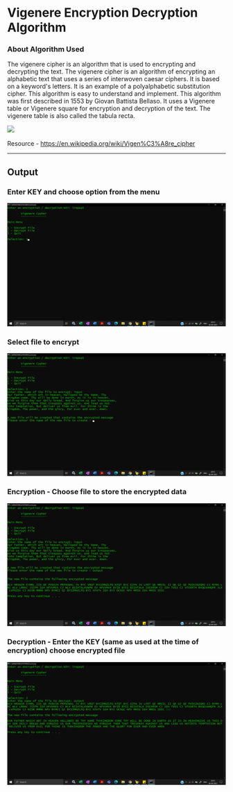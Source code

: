 # Vigenere Encryption Decryption Algorithm

### About Algorithm Used

The vigenere cipher is an algorithm that is used to encrypting and decrypting the text. The vigenere cipher is an algorithm of encrypting an alphabetic text that uses a series of interwoven caesar ciphers. It is based on a keyword's letters. It is an example of a polyalphabetic substitution cipher. This algorithm is easy to understand and implement. This algorithm was first described in 1553 by Giovan Battista Bellaso. It uses a Vigenere table or Vigenere square for encryption and decryption of the text. The vigenere table is also called the tabula recta.

<img src = "https://static.javatpoint.com/tutorial/pwa/images/vigenere-cipher.png">


Resource - https://en.wikipedia.org/wiki/Vigen%C3%A8re_cipher

----------------------------------------------

## Output
### Enter KEY and choose option from the menu
<img src = "https://github.com/tanishq1306/Vigenere-Encryption-Decryption-Algorithm/blob/main/ss/ss%20-%20select%20option%20from%20menu.png">

### Select file to encrypt
<img src = "https://github.com/tanishq1306/Vigenere-Encryption-Decryption-Algorithm/blob/main/ss/ss%20-%20select%20encrypt%20option%20and%20input%20file.png">

### Encryption - Choose file to store the encrypted data
<img src = "https://github.com/tanishq1306/Vigenere-Encryption-Decryption-Algorithm/blob/main/ss/ss%20-%20choose%20a%20output%20file%20to%20store%20the%20encrypted%20message.png">


### Decryption - Enter the KEY (same as used at the time of encryption) choose encrypted file
<img src = "https://github.com/tanishq1306/Vigenere-Encryption-Decryption-Algorithm/blob/main/ss/ss%20-%20decryption%20success.png">
 
